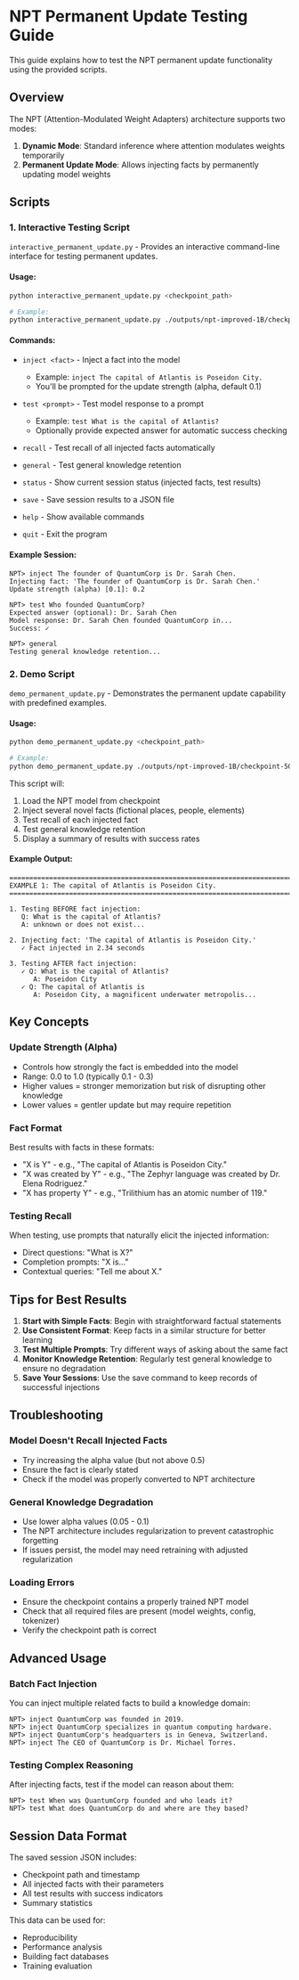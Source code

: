 # NPT Permanent Update Testing Guide

This guide explains how to test the NPT permanent update functionality using the provided scripts.

## Overview

The NPT (Attention-Modulated Weight Adapters) architecture supports two modes:
1. **Dynamic Mode**: Standard inference where attention modulates weights temporarily
2. **Permanent Update Mode**: Allows injecting facts by permanently updating model weights

## Scripts

### 1. Interactive Testing Script

`interactive_permanent_update.py` - Provides an interactive command-line interface for testing permanent updates.

#### Usage:
```bash
python interactive_permanent_update.py <checkpoint_path>

# Example:
python interactive_permanent_update.py ./outputs/npt-improved-1B/checkpoint-500
```

#### Commands:
- `inject <fact>` - Inject a fact into the model
  - Example: `inject The capital of Atlantis is Poseidon City.`
  - You'll be prompted for the update strength (alpha, default 0.1)
  
- `test <prompt>` - Test model response to a prompt
  - Example: `test What is the capital of Atlantis?`
  - Optionally provide expected answer for automatic success checking
  
- `recall` - Test recall of all injected facts automatically
  
- `general` - Test general knowledge retention
  
- `status` - Show current session status (injected facts, test results)
  
- `save` - Save session results to a JSON file
  
- `help` - Show available commands
  
- `quit` - Exit the program

#### Example Session:
```
NPT> inject The founder of QuantumCorp is Dr. Sarah Chen.
Injecting fact: 'The founder of QuantumCorp is Dr. Sarah Chen.'
Update strength (alpha) [0.1]: 0.2

NPT> test Who founded QuantumCorp?
Expected answer (optional): Dr. Sarah Chen
Model response: Dr. Sarah Chen founded QuantumCorp in...
Success: ✓

NPT> general
Testing general knowledge retention...
```

### 2. Demo Script

`demo_permanent_update.py` - Demonstrates the permanent update capability with predefined examples.

#### Usage:
```bash
python demo_permanent_update.py <checkpoint_path>

# Example:
python demo_permanent_update.py ./outputs/npt-improved-1B/checkpoint-500
```

This script will:
1. Load the NPT model from checkpoint
2. Inject several novel facts (fictional places, people, elements)
3. Test recall of each injected fact
4. Test general knowledge retention
5. Display a summary of results with success rates

#### Example Output:
```
==============================================================================
EXAMPLE 1: The capital of Atlantis is Poseidon City.
==============================================================================

1. Testing BEFORE fact injection:
   Q: What is the capital of Atlantis?
   A: unknown or does not exist...

2. Injecting fact: 'The capital of Atlantis is Poseidon City.'
   ✓ Fact injected in 2.34 seconds

3. Testing AFTER fact injection:
   ✓ Q: What is the capital of Atlantis?
      A: Poseidon City
   ✓ Q: The capital of Atlantis is
      A: Poseidon City, a magnificent underwater metropolis...
```

## Key Concepts

### Update Strength (Alpha)
- Controls how strongly the fact is embedded into the model
- Range: 0.0 to 1.0 (typically 0.1 - 0.3)
- Higher values = stronger memorization but risk of disrupting other knowledge
- Lower values = gentler update but may require repetition

### Fact Format
Best results with facts in these formats:
- "X is Y" - e.g., "The capital of Atlantis is Poseidon City."
- "X was created by Y" - e.g., "The Zephyr language was created by Dr. Elena Rodriguez."
- "X has property Y" - e.g., "Trilithium has an atomic number of 119."

### Testing Recall
When testing, use prompts that naturally elicit the injected information:
- Direct questions: "What is X?"
- Completion prompts: "X is..."
- Contextual queries: "Tell me about X."

## Tips for Best Results

1. **Start with Simple Facts**: Begin with straightforward factual statements
2. **Use Consistent Format**: Keep facts in a similar structure for better learning
3. **Test Multiple Prompts**: Try different ways of asking about the same fact
4. **Monitor Knowledge Retention**: Regularly test general knowledge to ensure no degradation
5. **Save Your Sessions**: Use the save command to keep records of successful injections

## Troubleshooting

### Model Doesn't Recall Injected Facts
- Try increasing the alpha value (but not above 0.5)
- Ensure the fact is clearly stated
- Check if the model was properly converted to NPT architecture

### General Knowledge Degradation
- Use lower alpha values (0.05 - 0.1)
- The NPT architecture includes regularization to prevent catastrophic forgetting
- If issues persist, the model may need retraining with adjusted regularization

### Loading Errors
- Ensure the checkpoint contains a properly trained NPT model
- Check that all required files are present (model weights, config, tokenizer)
- Verify the checkpoint path is correct

## Advanced Usage

### Batch Fact Injection
You can inject multiple related facts to build a knowledge domain:
```
NPT> inject QuantumCorp was founded in 2019.
NPT> inject QuantumCorp specializes in quantum computing hardware.
NPT> inject QuantumCorp's headquarters is in Geneva, Switzerland.
NPT> inject The CEO of QuantumCorp is Dr. Michael Torres.
```

### Testing Complex Reasoning
After injecting facts, test if the model can reason about them:
```
NPT> test When was QuantumCorp founded and who leads it?
NPT> test What does QuantumCorp do and where are they based?
```

## Session Data Format

The saved session JSON includes:
- Checkpoint path and timestamp
- All injected facts with their parameters
- All test results with success indicators
- Summary statistics

This data can be used for:
- Reproducibility
- Performance analysis
- Building fact databases
- Training evaluation
